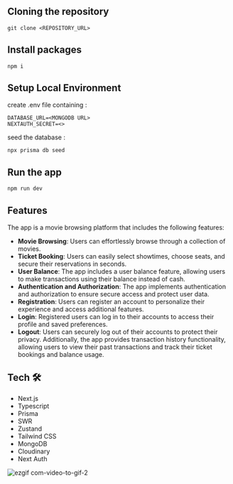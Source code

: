 ## Cloning the repository

```shell
git clone <REPOSITORY_URL>
```

## Install packages

```shell
npm i
```

## Setup Local Environment

create .env file containing :

```
DATABASE_URL=<MONGODB URL>
NEXTAUTH_SECRET=<>
```

seed the database :

```
npx prisma db seed
```

## Run the app

```shell
npm run dev
```

## Features

The app is a movie browsing platform that includes the following features:

- **Movie Browsing**: Users can effortlessly browse through a collection of movies.
- **Ticket Booking**: Users can easily select showtimes, choose seats, and secure their reservations in seconds.
- **User Balance**: The app includes a user balance feature, allowing users to make transactions using their balance instead of cash.
- **Authentication and Authorization**: The app implements authentication and authorization to ensure secure access and protect user data.
- **Registration**: Users can register an account to personalize their experience and access additional features.
- **Login**: Registered users can log in to their accounts to access their profile and saved preferences.
- **Logout**: Users can securely log out of their accounts to protect their privacy.
  Additionally, the app provides transaction history functionality, allowing users to view their past transactions and track their ticket bookings and balance usage.

## Tech 🛠

- Next.js
- Typescript
- Prisma
- SWR
- Zustand
- Tailwind CSS
- MongoDB
- Cloudinary
- Next Auth

![ezgif com-video-to-gif-2](https://github.com/Stefanuswilfrid/sea-cinema/assets/77448713/7e58a243-aa05-414c-ad74-29c763ce8592)
